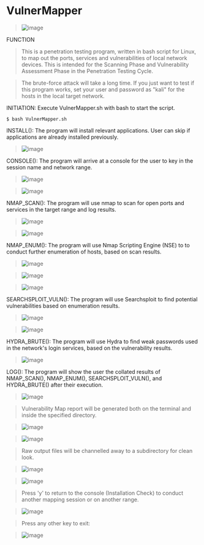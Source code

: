# VulnerMapper

> ![image](https://user-images.githubusercontent.com/103941010/194728271-c6d2b63e-5b71-46e9-8eb8-12727617cf07.png)

FUNCTION

> This is a penetration testing program, written in bash script for Linux, to map out the ports, services and vulnerabilities of local network devices. This is intended for the Scanning Phase and Vulnerability Assessment Phase in the Penetration Testing Cycle.

> The brute-force attack will take a long time. If you just want to test if this program works, set your user and password as "kali" for the hosts in the local target network.

INITIATION: Execute VulnerMapper.sh with bash to start the script.

    $ bash VulnerMapper.sh

INSTALL(): The program will install relevant applications. User can skip if applications are already installed previously.

>![image](https://user-images.githubusercontent.com/103941010/194728008-5684961b-3653-4648-b312-6f316a3d7880.png)


CONSOLE(): The program will arrive at a console for the user to key in the session name and network range.

>![image](https://user-images.githubusercontent.com/103941010/194728197-ae6711b8-8b1c-4574-9fea-bb6cc35a6904.png)

>![image](https://user-images.githubusercontent.com/103941010/194727110-f695fc01-f268-4c9d-9f76-9a425a64d975.png)



NMAP_SCAN(): The program will use nmap to scan for open ports and services in the target range and log results.

>![image](https://user-images.githubusercontent.com/103941010/194727130-c07ec799-8c12-4d1b-902d-0a9a5f50a189.png)

>![image](https://user-images.githubusercontent.com/103941010/194727133-bf23044d-c62b-4821-8f7c-3607dcd26b4f.png)


NMAP_ENUM(): The program will use Nmap Scripting Engine (NSE) to to conduct further enumeration of hosts, based on scan results.

>![image](https://user-images.githubusercontent.com/103941010/194727141-545b2a6c-7e32-44c9-a275-67015629d22c.png)

>![image](https://user-images.githubusercontent.com/103941010/194727145-230b97b1-4bdd-4fe8-a90e-99fd6d17490c.png)

>![image](https://user-images.githubusercontent.com/103941010/194727158-162836ac-65ad-4cb9-9e24-010b93833c96.png)


SEARCHSPLOIT_VULN(): The program will use Searchsploit to find potential vulnerabilities based on enumeration results.

> ![image](https://user-images.githubusercontent.com/103941010/194727165-0ad054ec-3a83-4fca-ba29-ceae31595955.png)

> ![image](https://user-images.githubusercontent.com/103941010/194727167-f5050396-ddfd-4cd5-b665-8d690e875755.png)


HYDRA_BRUTE(): The program will use Hydra to find weak passwords used in the network's login services, based on the vulnerability results.

> ![image](https://user-images.githubusercontent.com/103941010/194728082-86f7c1af-22e3-44e5-80a2-11a2dd3bdbe2.png)

LOG(): The program will show the user the collated results of NMAP_SCAN(), NMAP_ENUM(), SEARCHSPLOIT_VULN(), and HYDRA_BRUTE() after their execution.

> ![image](https://user-images.githubusercontent.com/103941010/194728163-fae00a21-315a-464e-b0ee-3ebac716ab81.png)

> Vulnerability Map report will be generated both on the terminal and inside the specified directory.

> ![image](https://user-images.githubusercontent.com/103941010/194729013-6de79604-9701-4dd7-8de5-3bdd4a1870db.png)

> ![image](https://user-images.githubusercontent.com/103941010/194728979-313e5f91-ae14-400e-80c3-f42c9a6fa264.png)

> Raw output files will be channelled away to a subdirectory for clean look.

>![image](https://user-images.githubusercontent.com/103941010/194727199-e66f2428-da12-4cca-a731-bfd94595c33d.png)

>![image](https://user-images.githubusercontent.com/103941010/194727193-57e2e1aa-f7ea-4769-ac30-c3099ebd0aef.png)

> Press 'y' to return to the console (Installation Check) to conduct another mapping session or on another range.

> ![image](https://user-images.githubusercontent.com/103941010/194728180-bf181622-9716-44ea-9811-7bb860e216ec.png)

> Press any other key to exit:

>![image](https://user-images.githubusercontent.com/103941010/194727205-ec65753a-3ed7-4f7e-9868-f138ead2ab85.png)



